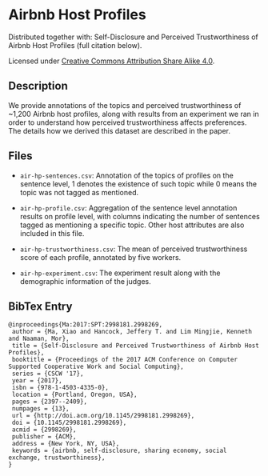 # Airbnb Host Profiles

Distributed together with: Self-Disclosure and Perceived Trustworthiness of Airbnb Host Profiles (full citation below).

Licensed under [Creative Commons Attribution Share Alike 4.0](http://choosealicense.com/licenses/cc-by-sa-4.0/).

## Description

We provide annotations of the topics and perceived trustworthiness of ~1,200 Airbnb host profiles, along with results from an experiment we ran in order to understand how perceived trustworthiness affects preferences. The details how we derived this dataset are described in the paper.

## Files

* ``air-hp-sentences.csv``: Annotation of the topics of profiles on the sentence level, 1 denotes the existence of such topic while 0 means the topic was not tagged as mentioned.

* ``air-hp-profile.csv``: Aggregation of the sentence level annotation results on profile level, with columns indicating the number of sentences tagged as mentioning a specific topic. Other host attributes are also included in this file.

* ``air-hp-trustworthiness.csv``: The mean of perceived trustworthiness score of each profile, annotated by five workers.

* ``air-hp-experiment.csv``: The experiment result along with the demographic information of the judges.

## BibTex Entry
```
@inproceedings{Ma:2017:SPT:2998181.2998269,
 author = {Ma, Xiao and Hancock, Jeffery T. and Lim Mingjie, Kenneth and Naaman, Mor},
 title = {Self-Disclosure and Perceived Trustworthiness of Airbnb Host Profiles},
 booktitle = {Proceedings of the 2017 ACM Conference on Computer Supported Cooperative Work and Social Computing},
 series = {CSCW '17},
 year = {2017},
 isbn = {978-1-4503-4335-0},
 location = {Portland, Oregon, USA},
 pages = {2397--2409},
 numpages = {13},
 url = {http://doi.acm.org/10.1145/2998181.2998269},
 doi = {10.1145/2998181.2998269},
 acmid = {2998269},
 publisher = {ACM},
 address = {New York, NY, USA},
 keywords = {airbnb, self-disclosure, sharing economy, social exchange, trustworthiness},
} 
```
